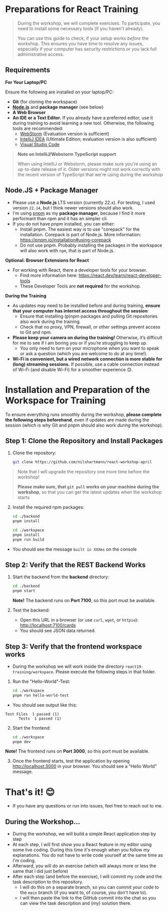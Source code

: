 # Preparations for React Training

> During the workshop, we will complete exercises. To participate, you need to install some necessary tools (if you haven't already).
>
> You can use this guide to check, if your setup works _before_ the workshop. This ensures you have time to resolve any issues, especially if your computer has security restrictions or you lack full administrative access.
>
## Requirements

**For Your Laptop/PC**

Ensure the following are installed on your laptop/PC:

- **Git** (for cloning the workspace)
- **[Node.js](https://nodejs.org/en/download/)** and **package manager** (see below)
- **A Web Browser**
- **An IDE or a Text Editor.** If you already have a preferred editor, use it during training to avoid learning a new tool. Otherwise, the following tools are recommended:
  - [WebStorm](https://www.jetbrains.com/webstorm/download/) (Evaluation version is sufficient)
  - [IntelliJ IDEA](https://www.jetbrains.com/idea/download/) (Ultimate Edition; evaluation version is also sufficient)
  - [Visual Studio Code](https://code.visualstudio.com/)

> **Note on IntelliJ/Webstorm TypeScript support**
> 
> When using IntelliJ or Webstorm, please make sure you're using an up-to-date 
> release of it. Older versions might not work correctly with the recent
> version of TypeScript that we're using during the workshop

## Node.JS + Package Manager

- Please use a **Node.js** LTS version (currently 22.x). For testing, I used version `22.14`, but I think newer versions should also work.
- I'm using [pnpm](https://pnpm.io/) as my **package manager**, because I find it more performant than npm and it has an simpler cli.
- If you do not have pnpm installed, you can either:
    - Install pnpm. The easiest way is to use "corepack" for the installation. Corepack is part of Node.js. More information: https://pnpm.io/installation#using-corepack
    - Do not use pnpm. Probably installing the packages in the workspace will also work with `npm`, that is part of Node.js.


**Optional: Browser Extensions for React**

- For working with React, there a developer tools for your browser. 
  - Find more information here: https://react.dev/learn/react-developer-tools
  - These Developer Tools are **not required** for the workshop.

**During the Training**

- As updates may need to be installed before and during training, **ensure that your computer has internet access throughout the session**:
  - Ensure that installing (p)npm packages and pulling Git repositories also work during the training.
  - Check that no proxy, VPN, firewall, or other settings prevent access to Git and npm.
- **Please keep your camera on during the training!** Otherwise, it’s difficult for me to see if I am boring you or if you’re struggling to keep up.
  - You only need to turn on your microphone when you want to speak or ask a question (which you are welcome to do at any time!).
- **Wi-Fi is convenient, but a wired network connection is more stable for (long) streaming sessions.** If possible, use a cable connection instead of Wi-Fi (and disable Wi-Fi) for a smoother experience 😊.

# Installation and Preparation of the Workspace for Training

To ensure everything runs smoothly during the workshop, **please complete the following steps beforehand**, even if updates are made during the session (which is why Git and pnpm should also work _during_ the workshop).

## Step 1: Clone the Repository and Install Packages

1. Clone the repository:

   ```bash
   git clone https://github.com/nilshartmann/react-workshop-april
   ```

> Note that I will upgrade the repository one more time before the workshop!
> 
> **Please make sure, that `git pull` works on your machine during the workshop**, so that you can get the latest
> updates when the workshop starts

2. Install the required npm packages:

   ```bash
   cd ./backend
   pnpm install

   cd ./workspace
   pnpm install
   pnpm run build
   ```

* You should see the message `built in XXXms` on the console

## Step 2: Verify that the REST Backend Works

1. Start the backend from the **backend** directory:

   ```bash
   cd ./backend
   pnpm start
   ```

   **Note!** The backend runs on **Port 7100**, so this port must be available.

2. Test the backend:

   - Open this URL in a browser (or use `curl`, `wget`, or `httpie`): [http://localhost:7100/cards](http://localhost:7100/cards)
   - You should see JSON data returned.

## Step 3: Verify that the frontend workspace works

- During the workshop we will work inside the directory `react19-training/workspace`. Please execute the following
  steps in that folder.

1. Run the "Hello-World"-Test:
   ```bash
   cd ./workspace
   pnpm run hello-world-test
   ```
   
* You should see output like this:
```
Test Files  1 passed (1)
      Tests  1 passed (1)
```

2. Start the frontend: 

   ```bash
   cd ./workspace
   pnpm dev
   ```

**Note!** The frontend runs on **Port 3000**, so this port must be available.

3. Once the frontend starts, test the application by opening [http://localhost:3000](http://localhost:3000) in your browser. You should see a "Hello World" message.

# **That's it! 😊**

- If you have any questions or run into issues, feel free to reach out to me.

## During the Workshop...

- During the workshop, we will build a simple React application step by step
- At each step, I will first show you a React feature in my editor using some live coding. During this time it's enough when you follow my explanations. You do not have to write code yourself at the same time as I'm coding. 
- Afterward, you will do an exercise (which will always more or less the same that I did just before)
- After each step (and before the exercise), I will commit my code and the task description to this repository.
    - I will do this on a separate branch, so you can commit your code to the `main` branch (if you want to, of course, you don't have to).
    - I will then paste the link to the GitHub commit into the chat so you can view the task description and (my) solution there.
